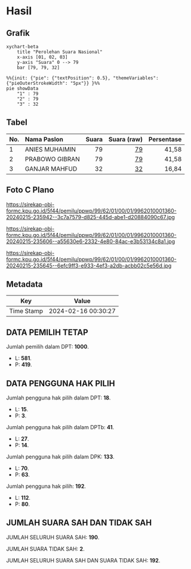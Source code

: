 # Hasil

## Grafik

```mermaid
xychart-beta
    title "Perolehan Suara Nasional"
    x-axis [01, 02, 03]
    y-axis "Suara" 0 --> 79
    bar [79, 79, 32]
```

```mermaid
%%{init: {"pie": {"textPosition": 0.5}, "themeVariables": {"pieOuterStrokeWidth": "5px"}} }%%
pie showData
    "1" : 79
    "2" : 79
    "3" : 32
```

## Tabel

| No. | Nama Paslon    | Suara | Suara (raw) | Persentase |
|:--- |:-------------- | -----:| -----------:| ----------:|
| 1   | ANIES MUHAIMIN | 79    | [79][p-1]   | 41,58      |
| 2   | PRABOWO GIBRAN | 79    | [79][p-2]   | 41,58      |
| 3   | GANJAR MAHFUD  | 32    | [32][p-3]   | 16,84      |


[p-1]: https://github.com/gigit-pemilu/pemilu-2024/blob/main/pilpres/hitung-suara/sub/99-luar-negeri/sub/62-kuala-lumpur-malaysia/sub/01-kuala-lumpur-malaysia/sub/0001-kuala-lumpur-malaysia/sub/360-tps-047/sub/paslon-1.txt
[p-2]: https://github.com/gigit-pemilu/pemilu-2024/blob/main/pilpres/hitung-suara/sub/99-luar-negeri/sub/62-kuala-lumpur-malaysia/sub/01-kuala-lumpur-malaysia/sub/0001-kuala-lumpur-malaysia/sub/360-tps-047/sub/paslon-2.txt
[p-3]: https://github.com/gigit-pemilu/pemilu-2024/blob/main/pilpres/hitung-suara/sub/99-luar-negeri/sub/62-kuala-lumpur-malaysia/sub/01-kuala-lumpur-malaysia/sub/0001-kuala-lumpur-malaysia/sub/360-tps-047/sub/paslon-3.txt

## Foto C Plano

https://sirekap-obj-formc.kpu.go.id/5f44/pemilu/ppwp/99/62/01/00/01/9962010001360-20240215-235942--3c7a7579-d825-445d-abe1-d20884090c67.jpg

https://sirekap-obj-formc.kpu.go.id/5f44/pemilu/ppwp/99/62/01/00/01/9962010001360-20240215-235606--a55630e6-2332-4e80-84ac-e3b53134c8a1.jpg

https://sirekap-obj-formc.kpu.go.id/5f44/pemilu/ppwp/99/62/01/00/01/9962010001360-20240215-235645--6efc9ff3-e933-4ef3-a2db-acbb02c5e56d.jpg


## Metadata

| Key        | Value               |
| ---------- | ------------------- |
| Time Stamp | 2024-02-16 00:30:27 |


## DATA PEMILIH TETAP

Jumlah pemilih dalam DPT: **1000**.
 * L: **581**.
 * P: **419**.

## DATA PENGGUNA HAK PILIH

Jumlah pengguna hak pilih dalam DPT: **18**.
 * L: **15**.
 * P: **3**.

Jumlah pengguna hak pilih dalam DPTb: **41**.
 * L: **27**.
 * P: **14**.

Jumlah pengguna hak pilih dalam DPK: **133**.
 * L: **70**.
 * P: **63**.

Jumlah pengguna hak pilih: **192**.
 * L: **112**.
 * P: **80**.

## JUMLAH SUARA SAH DAN TIDAK SAH

JUMLAH SELURUH SUARA SAH: **190**.

JUMLAH SUARA TIDAK SAH: **2**.

JUMLAH SELURUH SUARA SAH DAN SUARA TIDAK SAH: **192**.


